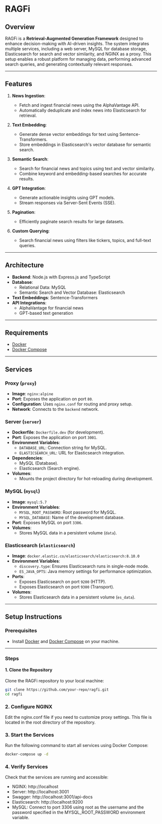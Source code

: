 # RAGFi

## Overview

RAGFi is a **Retrieval-Augmented Generation Framework** designed to enhance decision-making with AI-driven insights. The system integrates multiple services, including a web server, MySQL for database storage, Elasticsearch for search and vector similarity, and NGINX as a proxy. This setup enables a robust platform for managing data, performing advanced search queries, and generating contextually relevant responses.

---

## Features

1. **News Ingestion**:

   - Fetch and ingest financial news using the AlphaVantage API.
   - Automatically deduplicate and index news into Elasticsearch for retrieval.

2. **Text Embedding**:

   - Generate dense vector embeddings for text using Sentence-Transformers.
   - Store embeddings in Elasticsearch's vector database for semantic search.

3. **Semantic Search**:

   - Search for financial news and topics using text and vector similarity.
   - Combine keyword and embedding-based searches for accurate results.

4. **GPT Integration**:

   - Generate actionable insights using GPT models.
   - Stream responses via Server-Sent Events (SSE).

5. **Pagination**:

   - Efficiently paginate search results for large datasets.

6. **Custom Querying**:
   - Search financial news using filters like tickers, topics, and full-text queries.

---

## Architecture

- **Backend**: Node.js with Express.js and TypeScript
- **Database**:
  - Relational Data: MySQL
  - Semantic Search and Vector Database: Elasticsearch
- **Text Embeddings**: Sentence-Transformers
- **API Integrations**:
  - AlphaVantage for financial news
  - GPT-based text generation

---

## Requirements

- [Docker](https://www.docker.com/)
- [Docker Compose](https://docs.docker.com/compose/)

---

## Services

### Proxy (`proxy`)

- **Image**: `nginx:alpine`
- **Port**: Exposes the application on port `80`.
- **Configuration**: Uses `nginx.conf` for routing and proxy setup.
- **Network**: Connects to the `backend` network.

### Server (`server`)

- **Dockerfile**: `Dockerfile.dev` (for development).
- **Port**: Exposes the application on port `3001`.
- **Environment Variables**:
  - `DATABASE_URL`: Connection string for MySQL.
  - `ELASTICSEARCH_URL`: URL for Elasticsearch integration.
- **Dependencies**:
  - MySQL (Database).
  - Elasticsearch (Search engine).
- **Volumes**:
  - Mounts the project directory for hot-reloading during development.

### MySQL (`mysql`)

- **Image**: `mysql:5.7`
- **Environment Variables**:
  - `MYSQL_ROOT_PASSWORD`: Root password for MySQL.
  - `MYSQL_DATABASE`: Name of the development database.
- **Port**: Exposes MySQL on port `3306`.
- **Volumes**:
  - Stores MySQL data in a persistent volume (`data`).

### Elasticsearch (`elasticsearch`)

- **Image**: `docker.elastic.co/elasticsearch/elasticsearch:8.10.0`
- **Environment Variables**:
  - `discovery.type`: Ensures Elasticsearch runs in single-node mode.
  - `ES_JAVA_OPTS`: Java memory settings for performance optimization.
- **Ports**:
  - Exposes Elasticsearch on port `9200` (HTTP).
  - Exposes Elasticsearch on port `9300` (Transport).
- **Volumes**:
  - Stores Elasticsearch data in a persistent volume (`es_data`).

---

## Setup Instructions

### Prerequisites

- Install [Docker](https://www.docker.com/) and [Docker Compose](https://docs.docker.com/compose/) on your machine.

---

### Steps

#### 1. Clone the Repository

Clone the RAGFi repository to your local machine:

```bash
git clone https://github.com/your-repo/ragfi.git
cd ragfi
```

### 2. Configure NGINX

Edit the nginx.conf file if you need to customize proxy settings. This file is located in the root directory of the repository.

### 3. Start the Services

Run the following command to start all services using Docker Compose:

```bash
docker-compose up -d
```

### 4. Verify Services

Check that the services are running and accessible:

- NGINX: http://localhost
- Server: http://localhost:3001
- Swagger: http://localhost:3001/api-docs
- Elasticsearch: http://localhost:9200
- MySQL: Connect to port 3306 using root as the username and the password specified in the MYSQL_ROOT_PASSWORD environment variable.
